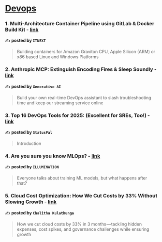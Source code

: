
<h1><a href=https://medium.com/tag/devops/recommended target="_blank" rel="noopener noreferrer">Devops</a></h1>
<h3>1. Multi-Architecture Container Pipeline using GitLab & Docker Build Kit - <a href="https://medium.com/itnext/multi-architecture-container-build-pipeline-using-docker-build-kit-7e2dbf22dd7d" target="_blank" rel="noopener noreferrer">link</a></h3>

✍️ **posted by `ITNEXT`**

<blockquote>Building containers for Amazon Graviton CPU, Apple Silicon (ARM) or x86 based Linux and Windows Platforms</blockquote>

<h3>2. Anthropic MCP: Extinguish Encoding Fires & Sleep Soundly - <a href="https://medium.com/generative-ai/anthropic-mcp-extinguish-encoding-fires-sleep-soundly-dedab6dc182b" target="_blank" rel="noopener noreferrer">link</a></h3>

✍️ **posted by `Generative AI`**

<blockquote>Build your own real-time DevOps assistant to slash troubleshooting time and keep our streaming service online</blockquote>

<h3>3. Top 16 DevOps Tools for 2025: (Excellent for SREs, Too!) - <a href="https://medium.com/statuspal/top-16-devops-tools-for-2025-excellent-for-sres-too-c05cce8d648e" target="_blank" rel="noopener noreferrer">link</a></h3>

✍️ **posted by `StatusPal`**

<blockquote>Introduction</blockquote>

<h3>4. Are you sure you know MLOps? - <a href="https://medium.com/illumination/are-you-sure-you-know-mlops-015a9c01345a" target="_blank" rel="noopener noreferrer">link</a></h3>

✍️ **posted by `ILLUMINATION`**

<blockquote>Everyone talks about training ML models, but what happens after that?</blockquote>

<h3>5. Cloud Cost Optimization: How We Cut Costs by 33% Without Slowing Growth - <a href="https://medium.com/@chaliyarc/cloud-cost-optimization-how-we-cut-costs-by-33-without-slowing-growth-bcb613c2bb68" target="_blank" rel="noopener noreferrer">link</a></h3>

✍️ **posted by `Chalitha Kulathunga`**

<blockquote>How we cut cloud costs by 33% in 3 months — tackling hidden expenses, cost spikes, and governance challenges while ensuring growth</blockquote>

